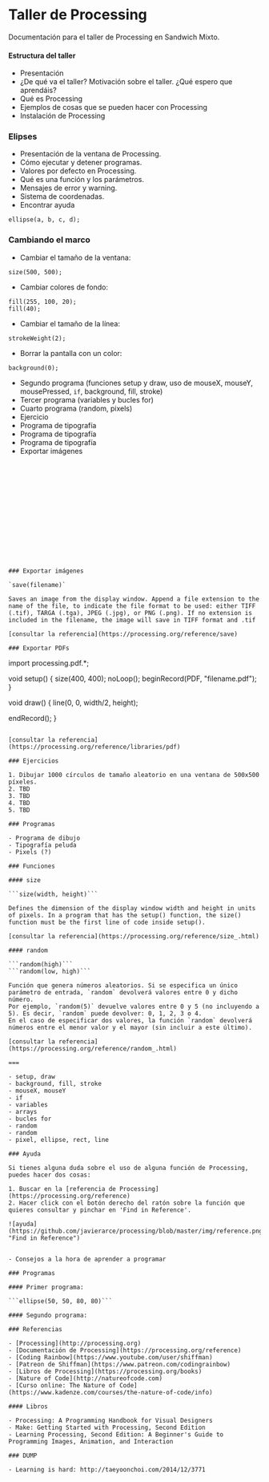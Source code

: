 # Taller de Processing

Documentación para el taller de Processing en Sandwich Mixto.

#### Estructura del taller

- Presentación
- ¿De qué va el taller? Motivación sobre el taller. ¿Qué espero que aprendáis?
- Qué es Processing
- Ejemplos de cosas que se pueden hacer con Processing
- Instalación de Processing

### Elipses
- Presentación de la ventana de Processing.
- Cómo ejecutar y detener programas.
- Valores por defecto en Processing.
- Qué es una función y los parámetros.
- Mensajes de error y warning.
- Sistema de coordenadas.
- Encontrar ayuda

```ellipse(a, b, c, d);```

### Cambiando el marco

- Cambiar el tamaño de la ventana: 

`size(500, 500);`  

- Cambiar colores de fondo:

`fill(255, 100, 20);`  
`fill(40);`

- Cambiar el tamaño de la línea:

`strokeWeight(2);`  

- Borrar la pantalla con un color:

`background(0);`


- Segundo programa (funciones setup y draw, uso de mouseX, mouseY, mousePressed, `if`, background, fill, stroke)
- Tercer programa (variables y bucles for)
- Cuarto programa (random, pixels)
- Ejercicio
- Programa de tipografía
- Programa de tipografía
- Programa de tipografía
- Exportar imágenes




```















### Exportar imágenes

`save(filename)`

Saves an image from the display window. Append a file extension to the name of the file, to indicate the file format to be used: either TIFF (.tif), TARGA (.tga), JPEG (.jpg), or PNG (.png). If no extension is included in the filename, the image will save in TIFF format and .tif

[consultar la referencia](https://processing.org/reference/save)

### Exportar PDFs

```
import processing.pdf.*;

void setup() {
  size(400, 400);
  noLoop();
  beginRecord(PDF, "filename.pdf"); 
}

void draw() {
  line(0, 0, width/2, height);

  endRecord();
}
```

[consultar la referencia](https://processing.org/reference/libraries/pdf)

### Ejercicios

1. Dibujar 1000 círculos de tamaño aleatorio en una ventana de 500x500 píxeles.
2. TBD
3. TBD
4. TBD
5. TBD

### Programas

- Programa de dibujo
- Tipografía peluda
- Pixels (?)

### Funciones

#### size

```size(width, height)```

Defines the dimension of the display window width and height in units of pixels. In a program that has the setup() function, the size() function must be the first line of code inside setup().

[consultar la referencia](https://processing.org/reference/size_.html)

#### random

```random(high)```
```random(low, high)```

Función que genera números aleatorios. Si se especifica un único parámetro de entrada, `random` devolverá valores entre 0 y dicho número.
Por ejemplo, `random(5)` devuelve valores entre 0 y 5 (no incluyendo a 5). Es decir, `random` puede devolver: 0, 1, 2, 3 o 4.
En el caso de especificar dos valores, la función `random` devolverá números entre el menor valor y el mayor (sin incluir a este último).

[consultar la referencia](https://processing.org/reference/random_.html)

===

- setup, draw
- background, fill, stroke
- mouseX, mouseY
- if
- variables
- arrays
- bucles for
- random
- random
- pixel, ellipse, rect, line

### Ayuda

Si tienes alguna duda sobre el uso de alguna función de Processing, puedes hacer dos cosas:

1. Buscar en la [referencia de Processing](https://processing.org/reference)
2. Hacer click con el botón derecho del ratón sobre la función que quieres consultar y pinchar en 'Find in Reference'.

![ayuda](https://github.com/javierarce/processing/blob/master/img/reference.png "Find in Reference")


- Consejos a la hora de aprender a programar

### Programas

#### Primer programa:

```ellipse(50, 50, 80, 80)```

#### Segundo programa:

### Referencias

- [Processing](http://processing.org)
- [Documentación de Processing](https://processing.org/reference)
- [Coding Rainbow](https://www.youtube.com/user/shiffman)
- [Patreon de Shiffman](https://www.patreon.com/codingrainbow)
- [Libros de Processing](https://processing.org/books)
- [Nature of Code](http://natureofcode.com)
- [Curso online: The Nature of Code](https://www.kadenze.com/courses/the-nature-of-code/info)

#### Libros

- Processing: A Programming Handbook for Visual Designers
- Make: Getting Started with Processing, Second Edition
- Learning Processing, Second Edition: A Beginner's Guide to Programming Images, Animation, and Interaction

### DUMP

- Learning is hard: http://taeyoonchoi.com/2014/12/3771
